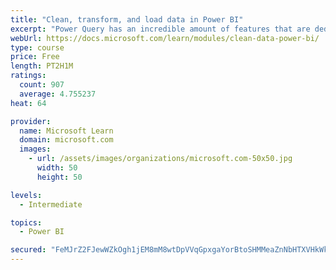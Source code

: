 ```yaml
---
title: "Clean, transform, and load data in Power BI"
excerpt: "Power Query has an incredible amount of features that are dedicated to helping you clean and prepare your data for analysis. You will learn how to simplify a complicated model, change data types, rename objects, and pivot data. You will also learn how to profile columns so that you know which columns have the valuable data that you’re seeking for deeper analytics."
webUrl: https://docs.microsoft.com/learn/modules/clean-data-power-bi/
type: course
price: Free
length: PT2H1M
ratings:
  count: 907
  average: 4.755237
heat: 64

provider:
  name: Microsoft Learn
  domain: microsoft.com
  images:
    - url: /assets/images/organizations/microsoft.com-50x50.jpg
      width: 50
      height: 50

levels:
  - Intermediate

topics:
  - Power BI

secured: "FeMJrZ2FJewWZkOgh1jEM8mM8wtDpVVqGpxgaYorBtoSHMMeaZnNbHTXVHkWkxskYaLwymq5AcFpZSw1w+hkHFM2JzkgRKucDMjzbl7ooZLW+UuM0odMaMHQ1O8MrGnD7UJPeRpeEIoR5F4TsDV7zxMbGUYGxPNrOXo4QqaQ0vQXZ0iwqLeEUrlFK38MwGcQFQFpyKp5fmViOBUVfNszTPytJI/5R2XdU2s7Ulag9q0bEnMhgoVnlWqEzvt/9f3LqAMB5Ktr0NfeYdFb/LO7pOooruZw7CRDShja1Kye9YcAYRB0BHfc4UH49MzXSkctOzrC7j+2P5Djt2nfT4U0DppXjTE2m9ue8Or1FvH9tYwVyIIQhLwUgvfGY7xeMrcSbxbggslf/8n7XO41fHY/YDIrTQcVeWCyxLANF6CgQtg=;apsTchmATIndSagfQxo+ug=="
---
```


